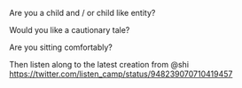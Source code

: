 Are you a child and / or child like entity?

Would you like a cautionary tale?

Are you sitting comfortably?

Then listen along to the latest creation from @shi https://twitter.com/listen_camp/status/948239070710419457